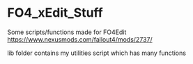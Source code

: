 # FO4_xEdit_Stuff

Some scripts/functions made for FO4Edit https://www.nexusmods.com/fallout4/mods/2737/

lib folder contains my utilities script which has many functions 
